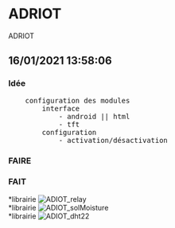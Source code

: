 # ADRIOT
 ADRIOT

## 16/01/2021 13:58:06
### Idée
<pre>
    configuration des modules
        interface
            - android || html
            - tft 
        configuration
            - activation/désactivation
</pre>
### FAIRE
### FAIT
*librairie ![ADIOT_relay](https://github.com/AdriLighting/ADRIOT_relay)<br />
*librairie ![ADIOT_solMoisture](https://github.com/AdriLighting/ADRIOT_solMoisture)<br />
*librairie ![ADIOT_dht22](https://github.com/AdriLighting/ADRIOT_dht22)<br />

